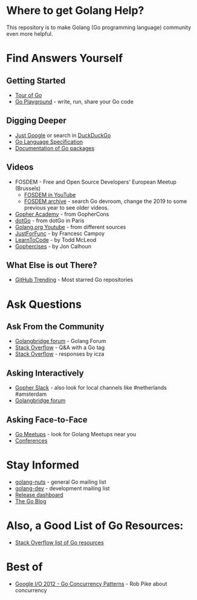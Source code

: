 # Where to get Golang Help?

This repository is to make Golang (Go programming language) community even more helpful.

# Find Answers Yourself

## Getting Started

* [Tour of Go](https://tour.golang.org/welcome/1)
* [Go Playground](https://play.golang.org/) - write, run, share your Go code

## Digging Deeper

* [Just Google](www.google.com) or search in [DuckDuckGo](https://duckduckgo.com/)
* [Go Language Specification](https://golang.org/ref/spec)
* [Documentation of Go packages](https://godoc.org/)

## Videos

* FOSDEM - Free and Open Source Developers' European Meetup (Brussels)
    * [FOSDEM in YouTube](https://www.youtube.com/user/fosdemtalks/search?query=go)
    * [FOSDEM archive](https://fosdem.org/2019/schedule/events/) - search Go devroom, change the 2019 to some previous year to see older videos.
* [Gopher Academy](https://www.youtube.com/channel/UCx9QVEApa5BKLw9r8cnOFEA) - from GopherCons
* [dotGo](https://www.dotconferences.com/conference/dotgo) - from dotGo in Paris
* [Golang.org Youtube](https://www.youtube.com/user/gocoding/videos) - from different sources
* [JustForFunc](https://www.youtube.com/channel/UC_BzFbxG2za3bp5NRRRXJSw) - by Francesc Campoy
* [LearnToCode](https://www.youtube.com/user/toddmcleod/search?query=golang) - by Todd McLeod
* [Gophercises](https://gophercises.com/) - by Jon Calhoun

## What Else is out There?

* [GitHub Trending](https://github.com/trending/go?since=monthly) - Most starred Go repositories

# Ask Questions

## Ask From the Community

* [Golangbridge forum](https://forum.golangbridge.org/) - Golang Forum
* [Stack Overflow](https://stackoverflow.com/questions/tagged/go) - Q&A with a Go tag
* [Stack Overflow](https://stackoverflow.com/search?q=user:1705598+[go]) - responses by icza

## Asking Interactively

* [Gopher Slack](https://gophers.slack.com/) - also look for local channels like #netherlands #amsterdam
* [Golangbridge forum](https://forum.golangbridge.org/)

## Asking Face-to-Face

* [Go Meetups](https://www.meetup.com/) - look for Golang Meetups near you
* [Conferences](https://github.com/golang/go/wiki/Conferences)

# Stay Informed

* [golang-nuts](https://groups.google.com/forum/?fromgroups=#!forum/golang-nuts) - general Go mailing list
* [golang-dev](https://groups.google.com/forum/?fromgroups=#!forum/golang-dev) - development mailing list
* [Release dashboard](https://dev.golang.org/release)
* [The Go Blog](https://blog.golang.org/)


# Also, a Good List of Go Resources:

* [Stack Overflow list of Go resources](https://stackoverflow.com/tags/go/info)

# Best of

* [Google I/O 2012 - Go Concurrency Patterns](https://www.youtube.com/watch?v=f6kdp27TYZs) - Rob Pike about concurrency
